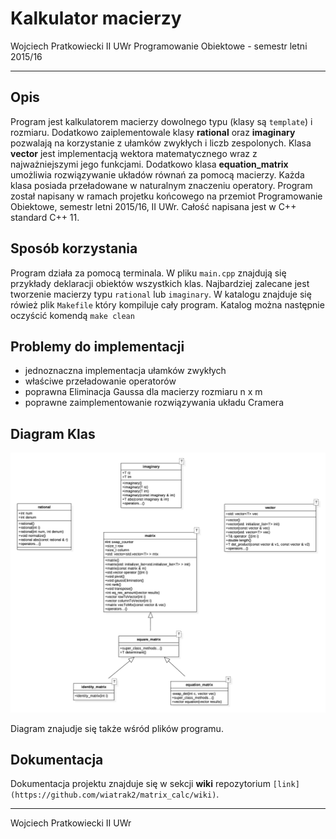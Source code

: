 Kalkulator macierzy
=======================

Wojciech Pratkowiecki II UWr
Programowanie Obiektowe - semestr letni 2015/16

----------

Opis
-------------

Program jest kalkulatorem macierzy dowolnego typu (klasy są `template`) i rozmiaru. Dodatkowo zaiplementowale klasy **rational** oraz **imaginary** pozwalają na korzystanie z ułamków zwykłych i liczb zespolonych. Klasa **vector** jest implementacją wektora matematycznego wraz z najważniejszymi jego funkcjami. Dodatkowo klasa **equation_matrix** umożliwia rozwiązywanie układów równań za pomocą macierzy. Każda klasa posiada przeładowane w naturalnym znaczeniu operatory. Program został napisany w ramach projetku końcowego na przemiot Programowanie Obiektowe, semestr letni 2015/16, II UWr. Całość napisana jest w C++ standard C++ 11.

Sposób korzystania
----------------------------------

Program działa za pomocą terminala. W pliku `main.cpp` znajdują się przykłady deklaracji obiektów wszystkich klas. Najbardziej zalecane jest tworzenie macierzy typu `rational` lub `imaginary`. W katalogu znajduje się rówież plik `Makefile` który kompiluje cały program. Katalog można następnie oczyścić komendą `make clean` 

Problemy do implementacji
------------

- jednoznaczna implementacja ułamków zwykłych
- właściwe przeładowanie operatorów 
- poprawna Eliminacja Gaussa dla macierzy rozmiaru n x m
- poprawne zaimplementowanie rozwiązywania układu Cramera

Diagram Klas
------------

![class_diagram](https://github.com/wiatrak2/matrix_calc/blob/master/class_diagram.jpg?raw=true)

Diagram znajudje się także wśród plików programu.

Dokumentacja
-------
Dokumentacja projektu znajduje się w sekcji **wiki** repozytorium `[link](https://github.com/wiatrak2/matrix_calc/wiki)`.

--------
Wojciech Pratkowiecki
II UWr
